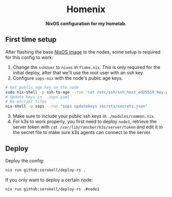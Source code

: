 <h1 align="center">Homenix</h1>
<div align="center">
 <strong>
  NixOS configuration for my homelab.
 </strong>
</div>

## First time setup
After flashing the base [NixOS image](https://github.com/GiyoMoon/nixos-turing-rk1) to the nodes, some setup is required for this config to work:
1. Change the `sshUser` to `nixos` in `flake.nix`. This is only required for the initial deploy, after that we'll use the root user with an ssh key.
2. Configure `sops-nix` with the node's public age keys.
```bash
# Get public age key on the node
sudo nix-shell -p ssh-to-age --run 'cat /etc/ssh/ssh_host_ed25519_key.pub | ssh-to-age'
# Update keys in `.sops.yaml`
# Re-encrypt files
nix-shell -p sops --run "sops updatekeys secrets/secrets.json"
```
3. Make sure to include your public ssh keys in `./modules/common.nix`.
4. For k3s to work properly, you first need to deploy `node1`, retrieve the server token with `cat /var/lib/rancher/k3s/server/token` and edit it in the secret file to make sure k3s agents can connect to the server.

## Deploy
Deploy the config:
```bash
nix run github:serokell/deploy-rs .
```
If you only want to deploy a certain node:
```bash
nix run github:serokell/deploy-rs .#node1
```
